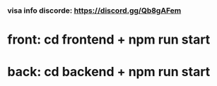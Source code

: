 ### visa info discorde: https://discord.gg/Qb8gAFem

# front: cd frontend + npm run start

# back: cd backend + npm run start
